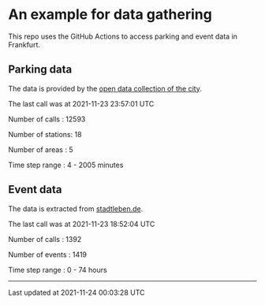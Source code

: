 # An example for data gathering

This repo uses the GitHub Actions to access parking and event data in Frankfurt.

## Parking data
The data is provided by the [open data collection of the city](https://www.offenedaten.frankfurt.de/).

The last call was at 2021-11-23 23:57:01 UTC

Number of calls   : 12593

Number of stations:    18

Number of areas   :     5

Time step range   :     4 -  2005 minutes


## Event data
The data is extracted from [stadtleben.de](https://stadtleben.de/frankfurt/).

The last call was at 2021-11-23 18:52:04 UTC

Number of calls   : 1392

Number of events  : 1419

Time step range   :    0 -   74 hours


----

Last updated at 2021-11-24 00:03:28 UTC
